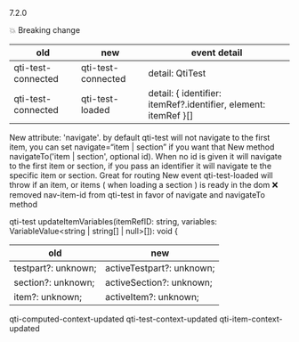 7.2.0

💥 Breaking change

| old                | new                | event detail                                                    |
| ------------------ | ------------------ | --------------------------------------------------------------- |
| qti-test-connected | qti-test-connected | detail: QtiTest                                                 |
| qti-test-connected | qti-test-loaded    | detail: { identifier: itemRef?.identifier, element: itemRef }[] |

New attribute: 'navigate'. by default qti-test will not navigate to the first item, you can set navigate=“item | section” if you want that
New method navigateTo('item | section', optional id). When no id is given it will navigate to the first item or section, if you pass an identifier it will navigate te the specific item or section. Great for routing
New event qti-test-loaded will throw if an item, or items ( when loading a section ) is ready in the dom
❌ removed nav-item-id from qti-test in favor of navigate and navigateTo method

qti-test
updateItemVariables(itemRefID: string, variables: VariableValue<string | string[] | null>[]): void {

| old                 | new                       |
| ------------------- | ------------------------- |
| testpart?: unknown; | activeTestpart?: unknown; |
| section?: unknown;  | activeSection?: unknown;  |
| item?: unknown;     | activeItem?: unknown;     |

qti-computed-context-updated
qti-test-context-updated
qti-item-context-updated
